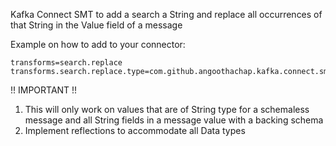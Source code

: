 Kafka Connect SMT to add a search a String and replace all occurrences of that String in the Value field of a message

Example on how to add to your connector:
```
transforms=search.replace
transforms.search.replace.type=com.github.angoothachap.kafka.connect.smt.SearchReplaceField$Value
```


!! IMPORTANT !!
1. This will only work on values that are of String type for a schemaless message and all String fields in a message value with a backing schema
2. Implement reflections to accommodate all Data types